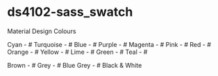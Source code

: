 # ds4102-sass_swatch

Material Design Colours

Cyan - #
Turquoise - #
Blue - #
Purple - #
Magenta - #
Pink - #
Red - #
Orange - #
Yellow - #
Lime - #
Green - #
Teal - #

Brown - #
Grey - #
Blue Grey - #
Black & White
